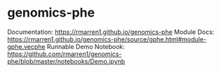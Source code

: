 # genomics-phe

Documentation: https://rmarren1.github.io/genomics-phe
Module Docs: https://rmarren1.github.io/genomics-phe/source/gphe.html#module-gphe.vecphe
Runnable Demo Notebook: https://github.com/rmarren1/genomics-phe/blob/master/notebooks/Demo.ipynb
